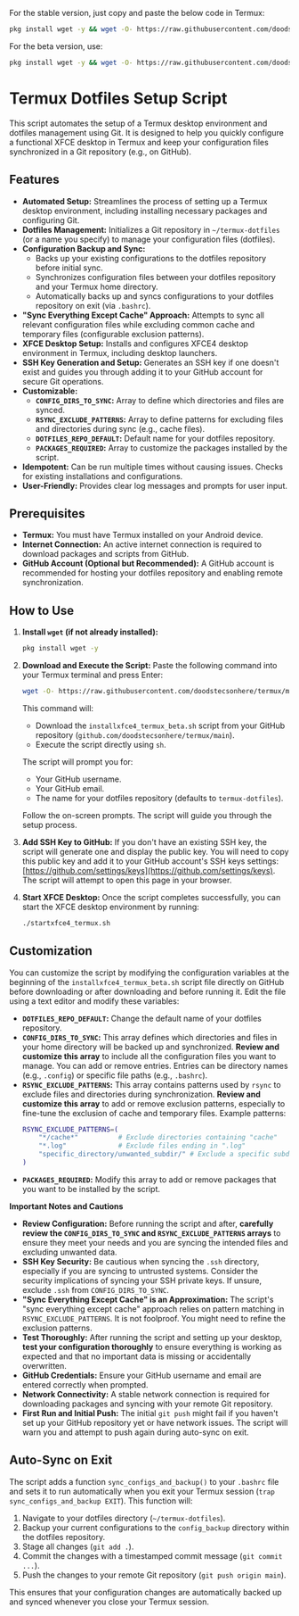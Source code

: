 For the stable version, just copy and paste the below code in Termux:

```bash
pkg install wget -y && wget -O- https://raw.githubusercontent.com/doodstecsonhere/termux/main/installxfce4_termux.sh | sh
```

For the beta version, use:

```bash
pkg install wget -y && wget -O- https://raw.githubusercontent.com/doodstecsonhere/termux/main/installxfce4_termux_beta.sh | bash
```

# Termux Dotfiles Setup Script

This script automates the setup of a Termux desktop environment and dotfiles management using Git. It is designed to help you quickly configure a functional XFCE desktop in Termux and keep your configuration files synchronized in a Git repository (e.g., on GitHub).

## Features

*   **Automated Setup:** Streamlines the process of setting up a Termux desktop environment, including installing necessary packages and configuring Git.
*   **Dotfiles Management:** Initializes a Git repository in `~/termux-dotfiles` (or a name you specify) to manage your configuration files (dotfiles).
*   **Configuration Backup and Sync:**
    *   Backs up your existing configurations to the dotfiles repository before initial sync.
    *   Synchronizes configuration files between your dotfiles repository and your Termux home directory.
    *   Automatically backs up and syncs configurations to your dotfiles repository on exit (via `.bashrc`).
*   **"Sync Everything Except Cache" Approach:** Attempts to sync all relevant configuration files while excluding common cache and temporary files (configurable exclusion patterns).
*   **XFCE Desktop Setup:** Installs and configures XFCE4 desktop environment in Termux, including desktop launchers.
*   **SSH Key Generation and Setup:** Generates an SSH key if one doesn't exist and guides you through adding it to your GitHub account for secure Git operations.
*   **Customizable:**
    *   **`CONFIG_DIRS_TO_SYNC`:**  Array to define which directories and files are synced.
    *   **`RSYNC_EXCLUDE_PATTERNS`:** Array to define patterns for excluding files and directories during sync (e.g., cache files).
    *   **`DOTFILES_REPO_DEFAULT`:** Default name for your dotfiles repository.
    *   **`PACKAGES_REQUIRED`:** Array to customize the packages installed by the script.
*   **Idempotent:** Can be run multiple times without causing issues. Checks for existing installations and configurations.
*   **User-Friendly:** Provides clear log messages and prompts for user input.

## Prerequisites

*   **Termux:** You must have Termux installed on your Android device.
*   **Internet Connection:**  An active internet connection is required to download packages and scripts from GitHub.
*   **GitHub Account (Optional but Recommended):** A GitHub account is recommended for hosting your dotfiles repository and enabling remote synchronization.

## How to Use

1.  **Install `wget` (if not already installed):**
    ```bash
    pkg install wget -y
    ```

2.  **Download and Execute the Script:**
    Paste the following command into your Termux terminal and press Enter:

    ```bash
    wget -O- https://raw.githubusercontent.com/doodstecsonhere/termux/main/installxfce4_termux_beta.sh | sh
    ```
    This command will:
    *   Download the `installxfce4_termux_beta.sh` script from your GitHub repository (`github.com/doodstecsonhere/termux/main`).
    *   Execute the script directly using `sh`.

    The script will prompt you for:
    *   Your GitHub username.
    *   Your GitHub email.
    *   The name for your dotfiles repository (defaults to `termux-dotfiles`).

    Follow the on-screen prompts. The script will guide you through the setup process.

3.  **Add SSH Key to GitHub:**
    If you don't have an existing SSH key, the script will generate one and display the public key. You will need to copy this public key and add it to your GitHub account's SSH keys settings: [https://github.com/settings/keys](https://github.com/settings/keys). The script will attempt to open this page in your browser.

4.  **Start XFCE Desktop:**
    Once the script completes successfully, you can start the XFCE desktop environment by running:
    ```bash
    ./startxfce4_termux.sh
    ```

## Customization

You can customize the script by modifying the configuration variables at the beginning of the `installxfce4_termux_beta.sh` script file directly on GitHub before downloading or after downloading and before running it.  Edit the file using a text editor and modify these variables:

*   **`DOTFILES_REPO_DEFAULT`:** Change the default name of your dotfiles repository.
*   **`CONFIG_DIRS_TO_SYNC`:**  This array defines which directories and files in your home directory will be backed up and synchronized. **Review and customize this array** to include all the configuration files you want to manage. You can add or remove entries. Entries can be directory names (e.g., `.config`) or specific file paths (e.g., `.bashrc`).
*   **`RSYNC_EXCLUDE_PATTERNS`:** This array contains patterns used by `rsync` to exclude files and directories during synchronization. **Review and customize this array** to add or remove exclusion patterns, especially to fine-tune the exclusion of cache and temporary files.  Example patterns:
    ```bash
    RSYNC_EXCLUDE_PATTERNS=(
        "*/cache*"          # Exclude directories containing "cache"
        "*.log"             # Exclude files ending in ".log"
        "specific_directory/unwanted_subdir/" # Exclude a specific subdirectory
    )
    ```
*   **`PACKAGES_REQUIRED`:**  Modify this array to add or remove packages that you want to be installed by the script.

**Important Notes and Cautions**

*   **Review Configuration:**  Before running the script and after, **carefully review the `CONFIG_DIRS_TO_SYNC` and `RSYNC_EXCLUDE_PATTERNS` arrays** to ensure they meet your needs and you are syncing the intended files and excluding unwanted data.
*   **SSH Key Security:** Be cautious when syncing the `.ssh` directory, especially if you are syncing to untrusted systems.  Consider the security implications of syncing your SSH private keys. If unsure, exclude `.ssh` from `CONFIG_DIRS_TO_SYNC`.
*   **"Sync Everything Except Cache" is an Approximation:** The script's "sync everything except cache" approach relies on pattern matching in `RSYNC_EXCLUDE_PATTERNS`. It is not foolproof. You might need to refine the exclusion patterns.
*   **Test Thoroughly:** After running the script and setting up your desktop, **test your configuration thoroughly** to ensure everything is working as expected and that no important data is missing or accidentally overwritten.
*   **GitHub Credentials:** Ensure your GitHub username and email are entered correctly when prompted.
*   **Network Connectivity:** A stable network connection is required for downloading packages and syncing with your remote Git repository.
*   **First Run and Initial Push:** The initial `git push` might fail if you haven't set up your GitHub repository yet or have network issues. The script will warn you and attempt to push again during auto-sync on exit.

## Auto-Sync on Exit

The script adds a function `sync_configs_and_backup()` to your `.bashrc` file and sets it to run automatically when you exit your Termux session (`trap sync_configs_and_backup EXIT`). This function will:

1.  Navigate to your dotfiles directory (`~/termux-dotfiles`).
2.  Backup your current configurations to the `config_backup` directory within the dotfiles repository.
3.  Stage all changes (`git add .`).
4.  Commit the changes with a timestamped commit message (`git commit ...`).
5.  Push the changes to your remote Git repository (`git push origin main`).

This ensures that your configuration changes are automatically backed up and synced whenever you close your Termux session.
